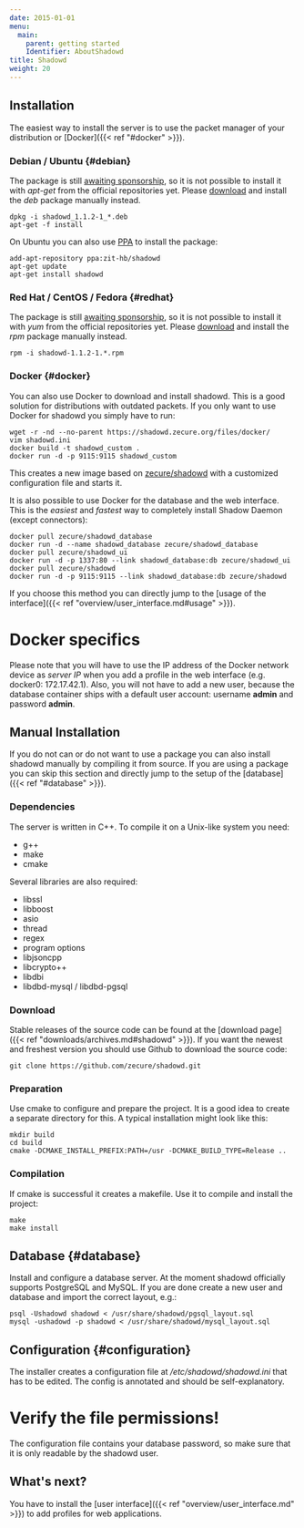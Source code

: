 ```yaml
---
date: 2015-01-01
menu:
  main:
    parent: getting started
    Identifier: AboutShadowd
title: Shadowd
weight: 20
---
```


## Installation

The easiest way to install the server is to use the packet manager of your distribution or [Docker]({{< ref "#docker" >}}).

### Debian / Ubuntu {#debian}

The package is still [awaiting sponsorship](https://bugs.debian.org/cgi-bin/bugreport.cgi?bug=776012), so it is not possible to install it with *apt-get* from the official repositories yet.
Please [download](https://shadowd.zecure.org/files/debian/) and install the *deb* package manually instead.

    dpkg -i shadowd_1.1.2-1_*.deb
    apt-get -f install

On Ubuntu you can also use [PPA](https://help.ubuntu.com/community/PPA) to install the package:

    add-apt-repository ppa:zit-hb/shadowd
    apt-get update
    apt-get install shadowd

### Red Hat / CentOS / Fedora {#redhat}

The package is still [awaiting sponsorship](https://bugzilla.redhat.com/show_bug.cgi?id=1185662), so it is not possible to install it with *yum* from the official repositories yet.
Please [download](https://shadowd.zecure.org/files/redhat/) and install the *rpm* package manually instead.

    rpm -i shadowd-1.1.2-1.*.rpm

### Docker {#docker}

You can also use Docker to download and install shadowd.
This is a good solution for distributions with outdated packets.
If you only want to use Docker for shadowd you simply have to run:

    wget -r -nd --no-parent https://shadowd.zecure.org/files/docker/
    vim shadowd.ini
    docker build -t shadowd_custom .
    docker run -d -p 9115:9115 shadowd_custom

This creates a new image based on [zecure/shadowd](https://registry.hub.docker.com/u/zecure/shadowd/) with a customized configuration file and starts it.

It is also possible to use Docker for the database and the web interface.
This is the *easiest* and *fastest* way to completely install Shadow Daemon (except connectors):

    docker pull zecure/shadowd_database
    docker run -d --name shadowd_database zecure/shadowd_database
    docker pull zecure/shadowd_ui
    docker run -d -p 1337:80 --link shadowd_database:db zecure/shadowd_ui
    docker pull zecure/shadowd
    docker run -d -p 9115:9115 --link shadowd_database:db zecure/shadowd

If you choose this method you can directly jump to the [usage of the interface]({{< ref "overview/user_interface.md#usage" >}}).

<div class="note info">
<h1>Docker specifics</h1>
<p>Please note that you will have to use the IP address of the Docker network device as <i>server IP</i> when you add a profile in the web interface (e.g. docker0: 172.17.42.1).
Also, you will not have to add a new user, because the database container ships with a default user account: username <b>admin</b> and password <b>admin</b>.
</p>
</div>

## Manual Installation

If you do not can or do not want to use a package you can also install shadowd manually by compiling it from source.
If you are using a package you can skip this section and directly jump to the setup of the [database]({{< ref "#database" >}}).

### Dependencies

The server is written in C++. To compile it on a Unix-like system you need:

 * g++
 * make
 * cmake

Several libraries are also required:

 * libssl
 * libboost
  * asio
  * thread
  * regex
  * program options
 * libjsoncpp
 * libcrypto++
 * libdbi
 * libdbd-mysql / libdbd-pgsql

### Download

Stable releases of the source code can be found at the [download page]({{< ref "downloads/archives.md#shadowd" >}}).
If you want the newest and freshest version you should use Github to download the source code:

    git clone https://github.com/zecure/shadowd.git

### Preparation

Use cmake to configure and prepare the project.
It is a good idea to create a separate directory for this.
A typical installation might look like this:

    mkdir build
    cd build
    cmake -DCMAKE_INSTALL_PREFIX:PATH=/usr -DCMAKE_BUILD_TYPE=Release ..

### Compilation

If cmake is successful it creates a makefile.
Use it to compile and install the project:

    make
    make install

## Database {#database}

Install and configure a database server.
At the moment shadowd officially supports PostgreSQL and MySQL.
If you are done create a new user and database and import the correct layout, e.g.:

    psql -Ushadowd shadowd < /usr/share/shadowd/pgsql_layout.sql
    mysql -ushadowd -p shadowd < /usr/share/shadowd/mysql_layout.sql

## Configuration {#configuration}

The installer creates a configuration file at */etc/shadowd/shadowd.ini* that has to be edited.
The config is annotated and should be self-explanatory.

<div class="note warning">
<h1>Verify the file permissions!</h1>
<p>The configuration file contains your database password, so make sure that it is only readable by the shadowd user.</p>
</div>

## What's next?
You have to install the [user interface]({{< ref "overview/user_interface.md" >}}) to add profiles for web applications.
